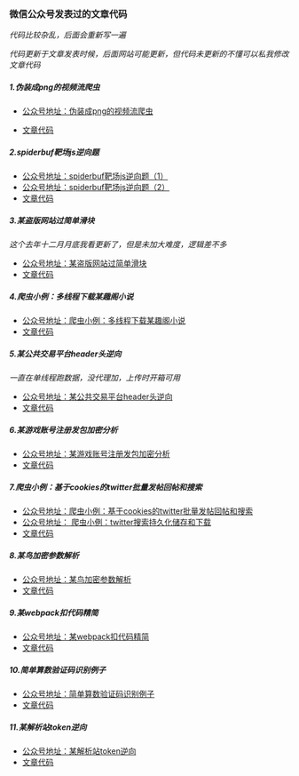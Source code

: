 ### 微信公众号发表过的文章代码
*代码比较杂乱，后面会重新写一遍*

*代码更新于文章发表时候，后面网站可能更新，但代码未更新的不懂可以私我修改文章代码*
##### 1.伪装成png的视频流爬虫

- [公众号地址：伪装成png的视频流爬虫](https://mp.weixin.qq.com/s/G2x9MFrwyLw4TfMdmTZFaA)

- [文章代码](TVByunbo影视站/README.md)

##### 2.spiderbuf靶场js逆向题
- [公众号地址：spiderbuf靶场js逆向题（1）](https://mp.weixin.qq.com/s/rzZEaoRa8YJTErSsyhF48Q)
- [公众号地址：spiderbuf靶场js逆向题（2）](https://mp.weixin.qq.com/s/K10K5xEPuSoUbimjMb6tUQ)
- [文章代码](spiderbuf/README.md)

##### 3.某盗版网站过简单滑块
*这个去年十二月月底我看更新了，但是未加大难度，逻辑差不多*
- [公众号地址：某盗版网站过简单滑块](https://mp.weixin.qq.com/s/IqWlOzLDAmntAseBFTn4zQ)
- [文章代码](TVByunbo影视站/README.md)

##### 4.爬虫小例：多线程下载某趣阁小说

- [公众号地址：爬虫小例：多线程下载某趣阁小说](https://mp.weixin.qq.com/s/mS4mi1CMU9no0Osd8fvQYA)
- [文章代码](笔趣阁系列/3bqg/README.md)

##### 5.某公共交易平台header头逆向
*一直在单线程跑数据，没代理加，上传时开箱可用*
- [公众号地址：某公共交易平台header头逆向](https://mp.weixin.qq.com/s/MoHyPxvuH9aXOkGlymv66g)
- [文章代码](广东交易平台/README.md)

##### 6.某游戏账号注册发包加密分析
- [公众号地址：某游戏账号注册发包加密分析](https://mp.weixin.qq.com/s/Q88_LjvvmRmbUtLsDskNeg)
- [文章代码](leiting/README.md)

##### 7.爬虫小例：基于cookies的twitter批量发帖回帖和搜索
- [公众号地址：爬虫小例：基于cookies的twitter批量发帖回帖和搜索](https://mp.weixin.qq.com/s/AQHqZkDBx33oNH5cwYh8IA)
- [公众号地址： 爬虫小例：twitter搜索持久化储存和下载](https://mp.weixin.qq.com/s/2Qk71TqPTmbyIUUyfhslDA)
- [文章代码](twitter/README.md)

##### 8.某鸟加密参数解析
- [公众号地址：某鸟加密参数解析](https://mp.weixin.qq.com/s/iATUUJNmDdMtB_g_LwFfzw)
- [文章代码](观鸟/README.md)

##### 9.某webpack扣代码精简

- [公众号地址：某webpack扣代码精简](https://mp.weixin.qq.com/s/aX7pXtUBPhO2XtTKPsfe2w)
- [文章代码](凤凰云管理平台/README.md)

##### 10.简单算数验证码识别例子
- [公众号地址：简单算数验证码识别例子](https://mp.weixin.qq.com/s/y97cWKgFIel8v9EXLqoLDg)
- [文章代码](赣州职业技术学院/README.md)

##### 11.某解析站token逆向
- [公众号地址：某解析站token逆向](https://mp.weixin.qq.com/s/EdyaV8NqdwoFdKbN5hq59w)
- [文章代码](网易云解析站/README.md)





















